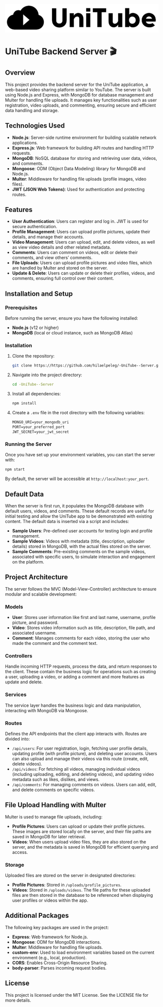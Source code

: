 ![unitube logo](<assets/unitube logo for README.png>)

# UniTube Backend Server 🎬

## Overview
This project provides the backend server for the UniTube application, a web-based video sharing platform similar to YouTube. The server is built using Node.js and Express, with MongoDB for database management and Multer for handling file uploads. It manages key functionalities such as user registration, video uploads, and commenting, ensuring secure and efficient data handling and storage.

## Technologies Used
- **Node.js**: Server-side runtime environment for building scalable network applications.
- **Express.js**: Web framework for building API routes and handling HTTP requests.
- **MongoDB**: NoSQL database for storing and retrieving user data, videos, and comments.
- **Mongoose**: ODM (Object Data Modeling) library for MongoDB and Node.js.
- **Multer**: Middleware for handling file uploads (profile images, video files).
- **JWT (JSON Web Tokens)**: Used for authentication and protecting routes.

## Features
- **User Authentication**: Users can register and log in. JWT is used for secure authentication.
- **Profile Management**: Users can upload profile pictures, update their details, and manage their accounts.
- **Video Management**: Users can upload, edit, and delete videos, as well as view video details and other related metadata.
- **Comments**: Users can comment on videos, edit or delete their comments, and view others’ comments.
- **File Uploads**: Users can upload profile pictures and video files, which are handled by Multer and stored on the server.
- **Update & Delete**: Users can update or delete their profiles, videos, and comments, ensuring full control over their content.


## Installation and Setup

### Prerequisites
Before running the server, ensure you have the following installed:
- **Node.js** (v12 or higher)
- **MongoDB** (local or cloud instance, such as MongoDB Atlas)

### Installation
1. Clone the repository:
    ```bash
    git clone https://https://github.com/hilaelpeleg/-UniTube--Server.git
    ```

2. Navigate into the project directory:
    ```bash
    cd -UniTube--Server
    ```

3. Install all dependencies:
    ```bash
    npm install
    ```

4. Create a `.env` file in the root directory with the following variables:
    ```env
    MONGO_URI=your_mongodb_uri
    PORT=your_preferred_port
    JWT_SECRET=your_jwt_secret
    ```

### Running the Server
Once you have set up your environment variables, you can start the server with:
```bash
npm start
```

By default, the server will be accessible at `http://localhost:your_port`.

## Default Data
When the server is first run, it populates the MongoDB database with default users, videos, and comments. These default records are useful for initial testing and allow the UniTube app to be demonstrated with existing content. The default data is inserted via a script and includes:

- **Sample Users**: Pre-defined user accounts for testing login and profile management.
- **Sample Videos**: Videos with metadata (title, description, uploader details) stored in MongoDB, with the actual files stored on the server.
- **Sample Comments**: Pre-existing comments on the sample videos, associated with specific users, to simulate interaction and engagement on the platform.


## Project Architecture
The server follows the MVC (Model-View-Controller) architecture to ensure modular and scalable development:

### Models
- **User**: Stores user information like first and last name, username, profile picture, and password.
- **Video**: Stores video information such as title, description, file path, and associated username.
- **Comment**: Manages comments for each video, storing the user who made the comment and the comment text.

### Controllers
Handle incoming HTTP requests, process the data, and return responses to the client. These contain the business logic for operations such as creating a user, uploading a video, or adding a comment and more features as update and delete.

### Services
The service layer handles the business logic and data manipulation, interacting with MongoDB via Mongoose.

### Routes
Defines the API endpoints that the client app interacts with. Routes are divided into:
- `/api/users`: For user registration, login, fetching user profile details, updating profile (with profile picture), and deleting user accounts.
                Users can also upload and manage their videos via this route (create, edit, delete videos).
- `/api/videos`: For fetching all videos, managing individual videos (including uploading, editing, and deleting videos), and updating video metadata such as likes, dislikes, and views.
- `/api/comments`: For managing comments on videos. Users can add, edit, and delete comments on specific videos.

## File Upload Handling with Multer
Multer is used to manage file uploads, including:
- **Profile Pictures**: Users can upload or update their profile pictures. These images are stored locally on the server, and their file paths are saved in MongoDB for later retrieval.
- **Videos**: When users upload video files, they are also stored on the server, and the metadata is saved in MongoDB for efficient querying and access.

### Storage
Uploaded files are stored on the server in designated directories:
- **Profile Pictures**: Stored in `/uploads/profile_pictures`.
- **Videos**: Stored in `/uploads/videos`.
The file paths for these uploaded files are then stored in the database to be referenced when displaying user profiles or videos within the app.


## Additional Packages
The following key packages are used in the project:

- **Express**: Web framework for Node.js.
- **Mongoose**: ODM for MongoDB interactions.
- **Multer**: Middleware for handling file uploads.
- **custom-env**: Used to load environment variables based on the current environment (e.g., local, production).
- **CORS**: Enables Cross-Origin Resource Sharing.
- **body-parser**: Parses incoming request bodies.


## License
This project is licensed under the MIT License. See the LICENSE file for more details.